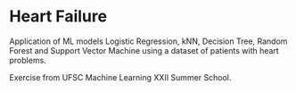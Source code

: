 # Heart Failure

Application of ML models Logistic Regression, kNN, Decision Tree, Random Forest and Support Vector Machine using a dataset of patients with heart problems.

Exercise from UFSC Machine Learning XXII Summer School.
